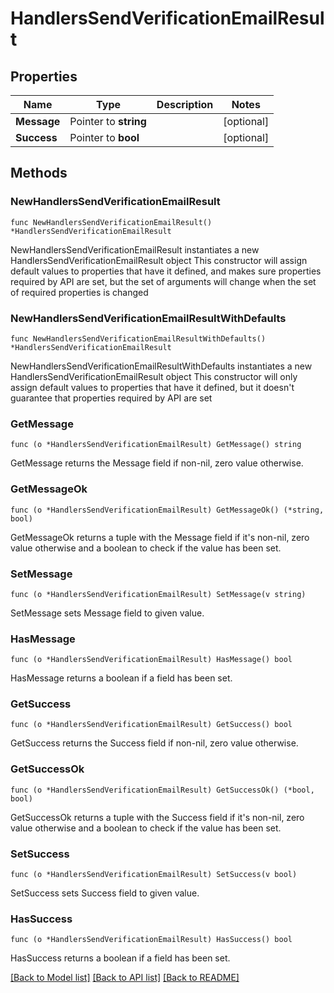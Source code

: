 # HandlersSendVerificationEmailResult

## Properties

Name | Type | Description | Notes
------------ | ------------- | ------------- | -------------
**Message** | Pointer to **string** |  | [optional] 
**Success** | Pointer to **bool** |  | [optional] 

## Methods

### NewHandlersSendVerificationEmailResult

`func NewHandlersSendVerificationEmailResult() *HandlersSendVerificationEmailResult`

NewHandlersSendVerificationEmailResult instantiates a new HandlersSendVerificationEmailResult object
This constructor will assign default values to properties that have it defined,
and makes sure properties required by API are set, but the set of arguments
will change when the set of required properties is changed

### NewHandlersSendVerificationEmailResultWithDefaults

`func NewHandlersSendVerificationEmailResultWithDefaults() *HandlersSendVerificationEmailResult`

NewHandlersSendVerificationEmailResultWithDefaults instantiates a new HandlersSendVerificationEmailResult object
This constructor will only assign default values to properties that have it defined,
but it doesn't guarantee that properties required by API are set

### GetMessage

`func (o *HandlersSendVerificationEmailResult) GetMessage() string`

GetMessage returns the Message field if non-nil, zero value otherwise.

### GetMessageOk

`func (o *HandlersSendVerificationEmailResult) GetMessageOk() (*string, bool)`

GetMessageOk returns a tuple with the Message field if it's non-nil, zero value otherwise
and a boolean to check if the value has been set.

### SetMessage

`func (o *HandlersSendVerificationEmailResult) SetMessage(v string)`

SetMessage sets Message field to given value.

### HasMessage

`func (o *HandlersSendVerificationEmailResult) HasMessage() bool`

HasMessage returns a boolean if a field has been set.

### GetSuccess

`func (o *HandlersSendVerificationEmailResult) GetSuccess() bool`

GetSuccess returns the Success field if non-nil, zero value otherwise.

### GetSuccessOk

`func (o *HandlersSendVerificationEmailResult) GetSuccessOk() (*bool, bool)`

GetSuccessOk returns a tuple with the Success field if it's non-nil, zero value otherwise
and a boolean to check if the value has been set.

### SetSuccess

`func (o *HandlersSendVerificationEmailResult) SetSuccess(v bool)`

SetSuccess sets Success field to given value.

### HasSuccess

`func (o *HandlersSendVerificationEmailResult) HasSuccess() bool`

HasSuccess returns a boolean if a field has been set.


[[Back to Model list]](../README.md#documentation-for-models) [[Back to API list]](../README.md#documentation-for-api-endpoints) [[Back to README]](../README.md)


